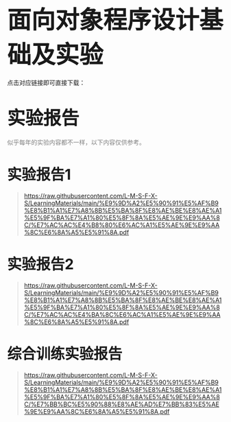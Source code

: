 # <span style="font-size: 2.0em; font-weight: bold;">面向对象程序设计基础及实验</span>

点击对应链接即可直接下载：

# <span style="font-size: 1.5em; font-weight: bold;">实验报告</span>

<span style="font-size: 1.0em; font-weight: normal; color: gray;">  似乎每年的实验内容都不一样，以下内容仅供参考。</span>

# <span style="font-size: 1.2em; font-weight: bold;">实验报告1</span>

>  https://raw.githubusercontent.com/L-M-S-F-X-S/LearningMaterials/main/%E9%9D%A2%E5%90%91%E5%AF%B9%E8%B1%A1%E7%A8%8B%E5%BA%8F%E8%AE%BE%E8%AE%A1%E5%9F%BA%E7%A1%80%E5%8F%8A%E5%AE%9E%E9%AA%8C/%E7%AC%AC%E4%B8%80%E6%AC%A1%E5%AE%9E%E9%AA%8C%E6%8A%A5%E5%91%8A.pdf

# <span style="font-size: 1.2em; font-weight: bold;">实验报告2</span>

>  https://raw.githubusercontent.com/L-M-S-F-X-S/LearningMaterials/main/%E9%9D%A2%E5%90%91%E5%AF%B9%E8%B1%A1%E7%A8%8B%E5%BA%8F%E8%AE%BE%E8%AE%A1%E5%9F%BA%E7%A1%80%E5%8F%8A%E5%AE%9E%E9%AA%8C/%E7%AC%AC%E4%BA%8C%E6%AC%A1%E5%AE%9E%E9%AA%8C%E6%8A%A5%E5%91%8A.pdf

# <span style="font-size: 1.2em; font-weight: bold;">综合训练实验报告</span>

>  https://raw.githubusercontent.com/L-M-S-F-X-S/LearningMaterials/main/%E9%9D%A2%E5%90%91%E5%AF%B9%E8%B1%A1%E7%A8%8B%E5%BA%8F%E8%AE%BE%E8%AE%A1%E5%9F%BA%E7%A1%80%E5%8F%8A%E5%AE%9E%E9%AA%8C/%E7%BB%BC%E5%90%88%E8%AE%AD%E7%BB%83%E5%AE%9E%E9%AA%8C%E6%8A%A5%E5%91%8A.pdf